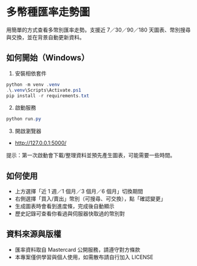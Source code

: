 # 多幣種匯率走勢圖

用簡單的方式查看多幣別匯率走勢。支援近 7／30／90／180 天圖表、幣別搜尋與交換，並在背景自動更新資料。

## 如何開始（Windows）
1) 安裝相依套件

```powershell
python -m venv .venv
.\.venv\Scripts\Activate.ps1
pip install -r requirements.txt
```

2) 啟動服務

```powershell
python run.py
```

3) 開啟瀏覽器
- http://127.0.0.1:5000/

提示：第一次啟動會下載/整理資料並預先產生圖表，可能需要一些時間。

## 如何使用
- 上方選擇「近 1 週／1 個月／3 個月／6 個月」切換期間
- 右側選擇「買入/賣出」幣別（可搜尋、可交換），點「確認變更」
- 生成圖表時會看到進度條，完成後自動顯示
- 歷史記錄可查看你看過與伺服器快取過的幣別對

## 資料來源與版權
- 匯率資料取自 Mastercard 公開服務，請遵守對方條款
- 本專案僅供學習與個人使用，如需散布請自行加入 LICENSE